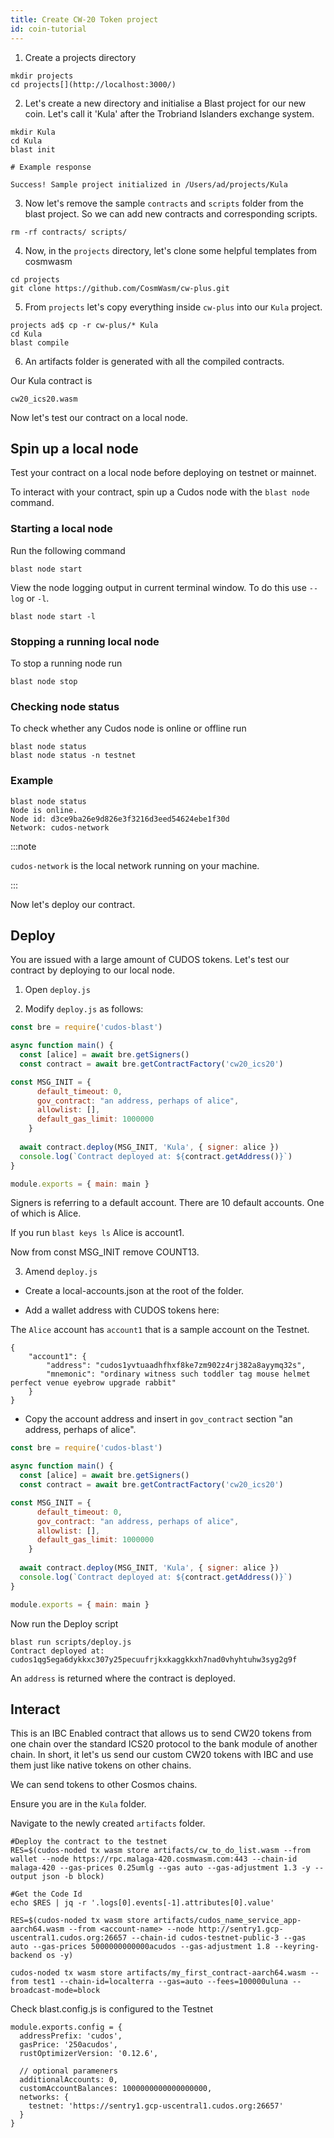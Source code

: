 ```yaml
---
title: Create CW-20 Token project
id: coin-tutorial
---
```



1. Create a projects directory

```shell
mkdir projects
cd projects[](http://localhost:3000/)
```

2. Let's create a new directory and initialise a Blast project for our new coin. Let's call it 'Kula' after the Trobriand Islanders exchange system. 

```shell
mkdir Kula
cd Kula
blast init

# Example response

Success! Sample project initialized in /Users/ad/projects/Kula
```

3. Now let's remove the sample `contracts` and `scripts` folder from the blast project. So we can add new contracts and corresponding scripts.

```
rm -rf contracts/ scripts/
```

4. Now, in the `projects` directory, let's clone some helpful templates from cosmwasm

```shell
cd projects
git clone https://github.com/CosmWasm/cw-plus.git
```

5. From `projects` let's copy everything inside `cw-plus` into our `Kula` project. 

```shell
projects ad$ cp -r cw-plus/* Kula
cd Kula
blast compile
```

6. An artifacts folder is generated with all the compiled contracts.

Our Kula contract is 

```shell
cw20_ics20.wasm
```

Now let's test our contract on a local node. 

## Spin up a local node

Test your contract on a local node before deploying on testnet or mainnet.

To interact with your contract, spin up a Cudos node with the `blast node` command.

### Starting a local node

Run the following command

```shell
blast node start
```

View the node logging output in current terminal window. To do this use `--log` or `-l`.

```shell
blast node start -l
```


### Stopping a running local node

To stop a running node run

```shell
blast node stop
```

### Checking node status

To check whether any Cudos node is online or offline run

```shell
blast node status
blast node status -n testnet
```

### Example

```shell
blast node status
Node is online.
Node id: d3ce9ba26e9d826e3f3216d3eed54624ebe1f30d
Network: cudos-network
```

:::note 

`cudos-network` is the local network running on your machine.

:::

Now let's deploy our contract. 

## Deploy

You are issued with a large amount of CUDOS tokens. 
Let's test our contract by deploying to our local node.

1. Open `deploy.js`

2. Modify `deploy.js` as follows:

```js
const bre = require('cudos-blast')

async function main() {
  const [alice] = await bre.getSigners()
  const contract = await bre.getContractFactory('cw20_ics20')

const MSG_INIT = {
      default_timeout: 0,
      gov_contract: "an address, perhaps of alice", 
      allowlist: [],
      default_gas_limit: 1000000
    }
 
  await contract.deploy(MSG_INIT, 'Kula', { signer: alice })
  console.log(`Contract deployed at: ${contract.getAddress()}`)
}

module.exports = { main: main }
```

Signers is referring to a default account. There are 10 default accounts. One of which is Alice.

If you run `blast keys ls` Alice is account1.

Now from const MSG_INIT remove COUNT13.

3. Amend `deploy.js`

- Create a local-accounts.json at the root of the folder.

- Add a wallet address with CUDOS tokens here:

The `Alice` account has `account1` that is a sample account on the Testnet.

```shell
{
    "account1": {
        "address": "cudos1yvtuaadhfhxf8ke7zm902z4rj382a8ayymq32s",
        "mnemonic": "ordinary witness such toddler tag mouse helmet perfect venue eyebrow upgrade rabbit"
    }
}
```

- Copy the account address and insert in `gov_contract` section "an address, perhaps of alice".

```js
const bre = require('cudos-blast')

async function main() {
  const [alice] = await bre.getSigners()
  const contract = await bre.getContractFactory('cw20_ics20')

const MSG_INIT = {
      default_timeout: 0,
      gov_contract: "an address, perhaps of alice", 
      allowlist: [],
      default_gas_limit: 1000000
    }
 
  await contract.deploy(MSG_INIT, 'Kula', { signer: alice })
  console.log(`Contract deployed at: ${contract.getAddress()}`)
}

module.exports = { main: main }
```

Now run the Deploy script

```shell
blast run scripts/deploy.js
Contract deployed at: cudos1qg5ega6dykkxc307y25pecuufrjkxkaggkkxh7nad0vhyhtuhw3syg2g9f
```

An `address` is returned where the contract is deployed. 

## Interact 

 This is an IBC Enabled contract that allows us to send CW20 tokens from one chain over the standard ICS20 protocol to the bank module of another chain. In short, it let's us send our custom CW20 tokens with IBC and use them just like native tokens on other chains.

 We can send tokens to other Cosmos chains. 










Ensure you are in the `Kula` folder.

Navigate to the newly created `artifacts` folder. 

```shell
#Deploy the contract to the testnet
RES=$(cudos-noded tx wasm store artifacts/cw_to_do_list.wasm --from wallet --node https://rpc.malaga-420.cosmwasm.com:443 --chain-id malaga-420 --gas-prices 0.25umlg --gas auto --gas-adjustment 1.3 -y --output json -b block)

#Get the Code Id
echo $RES | jq -r '.logs[0].events[-1].attributes[0].value'

```

```shell
RES=$(cudos-noded tx wasm store artifacts/cudos_name_service_app-aarch64.wasm --from <account-name> --node http://sentry1.gcp-uscentral1.cudos.org:26657 --chain-id cudos-testnet-public-3 --gas auto --gas-prices 5000000000000acudos --gas-adjustment 1.8 --keyring-backend os -y)
```


```shell
cudos-noded tx wasm store artifacts/my_first_contract-aarch64.wasm --from test1 --chain-id=localterra --gas=auto --fees=100000uluna --broadcast-mode=block
```

Check blast.config.js is configured to the Testnet

```shell
module.exports.config = {
  addressPrefix: 'cudos',
  gasPrice: '250acudos',
  rustOptimizerVersion: '0.12.6',

  // optional parameners
  additionalAccounts: 0,
  customAccountBalances: 1000000000000000000,
  networks: {
    testnet: 'https://sentry1.gcp-uscentral1.cudos.org:26657'
  }
}
```







